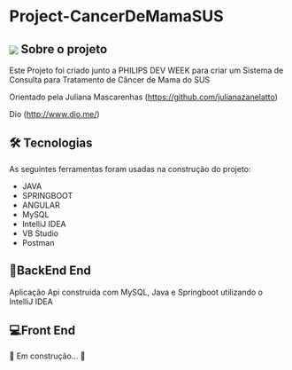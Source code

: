 # Project-CancerDeMamaSUS

##  <img align="center" src="https://img.icons8.com/color/48/000000/hospital.png"/>  Sobre o projeto
Este Projeto foi criado junto a PHILIPS DEV WEEK para criar um Sistema de Consulta para Tratamento de Câncer de Mama do SUS 

Orientado pela Juliana Mascarenhas (https://github.com/julianazanelatto)

Dio (http://www.dio.me/)


## 🛠 Tecnologias
As seguintes ferramentas foram usadas na construção do projeto:

- JAVA
- SPRINGBOOT
- ANGULAR
- MySQL 
- IntelliJ IDEA
- VB Studio
- Postman

## 🚀BackEnd End 
Aplicação Api construida com MySQL, Java e Springboot utilizando o IntelliJ IDEA

## 💻Front End 
🚧 Em construção... 🚧
